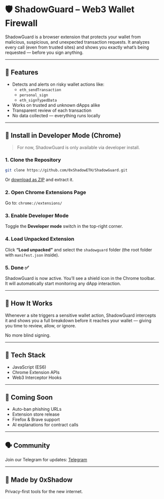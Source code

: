 
# 🛡️ ShadowGuard – Web3 Wallet Firewall

ShadowGuard is a browser extension that protects your wallet from malicious, suspicious, and unexpected transaction requests. It analyzes every call (even from trusted sites) and shows you exactly what’s being requested — before you sign anything.

---

## 🔐 Features

- Detects and alerts on risky wallet actions like:
  - `eth_sendTransaction`
  - `personal_sign`
  - `eth_signTypedData`
- Works on trusted and unknown dApps alike
- Transparent review of each transaction
- No data collected — everything runs locally

---

## 🧪 Install in Developer Mode (Chrome)

> For now, ShadowGuard is only available via developer install.

### 1. Clone the Repository

```bash
git clone https://github.com/0xShadowETH/ShadowGuard.git
```

Or [download as ZIP](https://github.com/0xshadow/shadowguard/archive/refs/heads/main.zip) and extract it.

### 2. Open Chrome Extensions Page

Go to: `chrome://extensions/`

### 3. Enable Developer Mode

Toggle the **Developer mode** switch in the top-right corner.

### 4. Load Unpacked Extension

Click **“Load unpacked”** and select the `shadowguard` folder (the root folder with `manifest.json` inside).

### 5. Done ✅

ShadowGuard is now active. You’ll see a shield icon in the Chrome toolbar. It will automatically start monitoring any dApp interaction.

---

## 🧠 How It Works

Whenever a site triggers a sensitive wallet action, ShadowGuard intercepts it and shows you a full breakdown before it reaches your wallet — giving you time to review, allow, or ignore.

No more blind signing.

---

## 🧰 Tech Stack

- JavaScript (ES6)
- Chrome Extension APIs
- Web3 Interceptor Hooks

---

## 📢 Coming Soon

- Auto-ban phishing URLs  
- Extension store release  
- Firefox & Brave support  
- AI explanations for contract calls  

---

## 🗣️ Community

Join our Telegram for updates: [Telegram](https://t.me/ZeroXShhadowETH)

---

## 🫡 Made by 0xShadow  
Privacy-first tools for the new internet.
